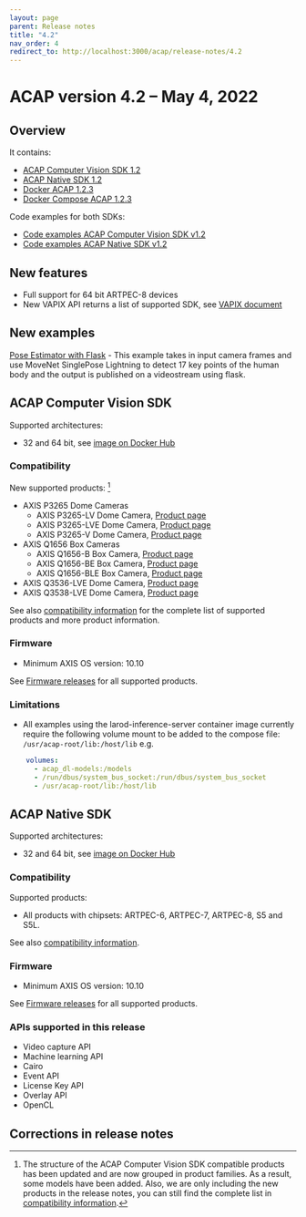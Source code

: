 ```yaml
---
layout: page
parent: Release notes
title: "4.2"
nav_order: 4
redirect_to: http://localhost:3000/acap/release-notes/4.2
---
```


# ACAP version 4.2 – May 4, 2022

## Overview

It contains:

- [ACAP Computer Vision SDK 1.2](#acap-computer-vision-sdk)
- [ACAP Native SDK 1.2](#acap-native-sdk)
- [Docker ACAP 1.2.3](https://github.com/AxisCommunications/docker-acap)
- [Docker Compose ACAP 1.2.3](https://github.com/AxisCommunications/docker-compose-acap)

Code examples for both SDKs:

- [Code examples ACAP Computer Vision SDK v1.2](https://github.com/AxisCommunications/acap-computer-vision-sdk-examples)
- [Code examples ACAP Native SDK v1.2](https://github.com/AxisCommunications/acap-native-sdk-examples)

## New features

- Full support for 64 bit ARTPEC-8 devices
- New VAPIX API returns a list of supported SDK, see [VAPIX document](https://www.axis.com/vapix-library/subjects/t10102231/section/t10036126/display?section=t10036126-t10176285)

## New examples

[Pose Estimator with Flask](https://github.com/AxisCommunications/acap-computer-vision-sdk-examples/tree/main/pose-estimator-with-flask) - This example takes in input camera frames and use MoveNet SinglePose Lightning to detect 17 key points of the human body and the output is published on a videostream using flask.

## ACAP Computer Vision SDK

Supported architectures:

- 32 and 64 bit, see [image on Docker Hub](https://hub.docker.com/r/axisecp/acap-computer-vision-sdk)

### Compatibility

New supported products: [^1]

- AXIS P3265 Dome Cameras
  - AXIS P3265-LV Dome Camera, [Product page](https://www.axis.com/products/axis-p3265-lv)
  - AXIS P3265-LVE Dome Camera, [Product page](https://www.axis.com/products/axis-p3265-lve)
  - AXIS P3265-V Dome Camera, [Product page](https://www.axis.com/products/axis-p3265-v)
- AXIS Q1656 Box Cameras
  - AXIS Q1656-B Box Camera, [Product page](https://www.axis.com/products/axis-q1656-b)
  - AXIS Q1656-BE Box Camera, [Product page](https://www.axis.com/products/axis-q1656-be)
  - AXIS Q1656-BLE Box Camera, [Product page](https://www.axis.com/products/axis-q1656-ble)
- AXIS Q3536-LVE Dome Camera, [Product page](https://www.axis.com/products/axis-q3536-lve)
- AXIS Q3538-LVE Dome Camera, [Product page](https://www.axis.com/products/axis-q3538-lve)

See also [compatibility information](../axis-devices-and-compatibility) for the complete list of
supported products and more product information.

### Firmware

- Minimum AXIS OS version: 10.10

See [Firmware releases](https://www.axis.com/support/firmware) for all supported products.

### Limitations

- All examples using the larod-inference-server container image currently require the following volume mount to be added to the compose file: `/usr/acap-root/lib:/host/lib` e.g.

```yaml
    volumes:
      - acap_dl-models:/models
      - /run/dbus/system_bus_socket:/run/dbus/system_bus_socket
      - /usr/acap-root/lib:/host/lib
 ```

## ACAP Native SDK

Supported architectures:

- 32 and 64 bit, see [image on Docker Hub](https://hub.docker.com/r/axisecp/acap-native-sdk)

### Compatibility

Supported products:

- All products with chipsets: ARTPEC-6, ARTPEC-7, ARTPEC-8, S5 and S5L.

See also [compatibility information](../axis-devices-and-compatibility).

### Firmware

- Minimum AXIS OS version: 10.10

See [Firmware releases](https://www.axis.com/support/firmware) for all supported products.

### APIs supported in this release

- Video capture API
- Machine learning API
- Cairo
- Event API
- License Key API
- Overlay API
- OpenCL

## Corrections in release notes

[^1]: The structure of the ACAP Computer Vision SDK compatible products has been updated and are now grouped in product families. As a result, some models have been added. Also, we are only including the new products in the release notes, you can still find the complete list in [compatibility information](../axis-devices-and-compatibility).
